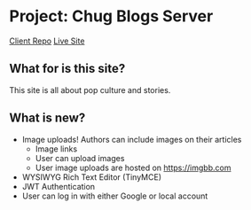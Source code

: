 # Project: Chug Blogs Server
[Client Repo](https://github.com/codenamerey/chug-blogs-client)
[Live Site](https://chug-blogs.netlify.app)

## What for is this site?
This site is all about pop culture and stories.

## What is new?
- Image uploads! Authors can include images on their articles
  - Image links
  - User can upload images
  - User image uploads are hosted on <https://imgbb.com>
- WYSIWYG Rich Text Editor (TinyMCE)
- JWT Authentication
- User can log in with either Google or local account
